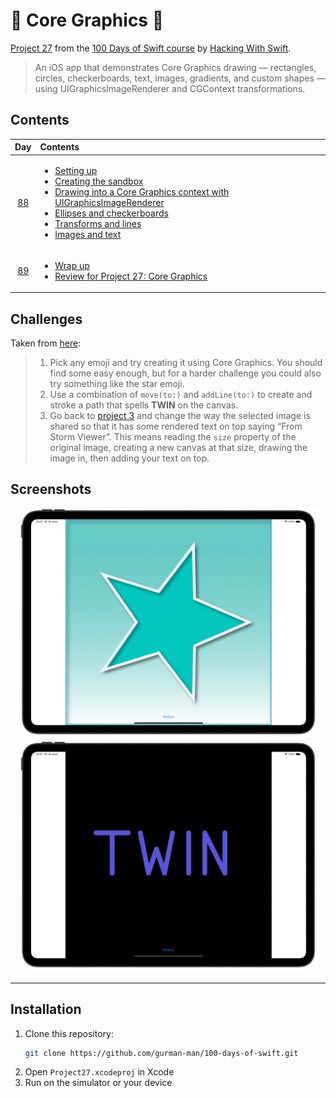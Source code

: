 # 🎨 Core Graphics 🎨

[Project 27](https://www.hackingwithswift.com/read/27/overview) from the [100 Days of Swift course](https://www.hackingwithswift.com/100) by [Hacking With Swift](https://www.hackingwithswift.com/).

>An iOS app that demonstrates Core Graphics drawing — rectangles, circles, checkerboards, text, images, gradients, and custom shapes — using UIGraphicsImageRenderer and CGContext transformations.

## Contents

|                      Day                      | Contents                                                                                                                                                                                                                                                                                                                                                                                                                                                                                                                   |
|:---------------------------------------------:|:---------------------------------------------------------------------------------------------------------------------------------------------------------------------------------------------------------------------------------------------------------------------------------------------------------------------------------------------------------------------------------------------------------------------------------------------------------------------------------------------------------------------------|
| [88](https://www.hackingwithswift.com/100/88) | <ul><li>[Setting up](https://www.hackingwithswift.com/read/27/1/setting-up)</li><li>[Creating the sandbox](https://www.hackingwithswift.com/read/27/2)</li><li>[Drawing into a Core Graphics context with UIGraphicsImageRenderer](https://www.hackingwithswift.com/read/27/3)</li><li>[Ellipses and checkerboards](https://www.hackingwithswift.com/read/27/4)</li><li>[Transforms and lines](https://www.hackingwithswift.com/read/27/5)</li><li>[Images and text](https://www.hackingwithswift.com/read/27/6)</li></ul> |
| [89](https://www.hackingwithswift.com/100/89) | <ul><li>[Wrap up](https://www.hackingwithswift.com/read/27/7)</li><li>[Review for Project 27: Core Graphics](https://www.hackingwithswift.com/review/hws/project-27-core-graphics)</li></ul>                                                                                                                                                                                                                                                                                                                               |


## Challenges

Taken from [here](https://www.hackingwithswift.com/read/27/7):

>1. Pick any emoji and try creating it using Core Graphics. You should find some easy enough, but for a harder challenge you could also try something like the star emoji.
>2. Use a combination of `move(to:)` and `addLine(to:)` to create and stroke a path that spells **TWIN** on the canvas.
>3. Go back to [project 3](https://github.com/gurman-man/100-days-of-swift/tree/main/Projects/27-CoreGraphics/03-SocialMedia(CoreGraphics)) and change the way the selected image is shared so that it has some rendered text on top saying “From Storm Viewer”. This means reading the `size` property of the original image, creating a new canvas at that size, drawing the image in, then adding your text on top.

## Screenshots

<div align="center">
  <img src="./Screenshots/1.png" alt="Star (challenge 1)" width="490">
  <img src="./Screenshots/2.png" alt="Twin text (challenge 2)" width="490">
</div>

---

## Installation

1. Clone this repository:  
   ```bash
   git clone https://github.com/gurman-man/100-days-of-swift.git
   ```
2. Open `Project27.xcodeproj` in Xcode
3. Run on the simulator or your device

